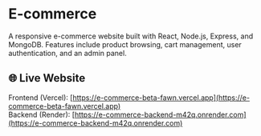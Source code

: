 # E-commerce
A responsive e-commerce website built with React, Node.js, Express, and MongoDB. Features include product browsing, cart management, user authentication, and an admin panel.

## 🌐 Live Website

Frontend (Vercel): [https://e-commerce-beta-fawn.vercel.app](https://e-commerce-beta-fawn.vercel.app)  
Backend (Render): [https://e-commerce-backend-m42q.onrender.com](https://e-commerce-backend-m42q.onrender.com)

[Admin Panel]:  (https://e-commerce-admin-woad-three.vercel.app/)
